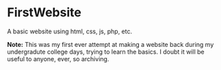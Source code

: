 # FirstWebsite
A basic website using html, css, js, php, etc.

**Note:** 
This was my first ever attempt at making a website back during my undergradute college days, trying to learn the basics. I doubt it will be useful to anyone, ever, so archiving.
